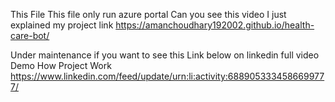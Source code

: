 This File This file only run azure portal  Can you see this video  I just explained my project 
link  https://amanchoudhary192002.github.io/health-care-bot/ 

Under maintenance if you want to see this Link below on linkedin full video Demo How Project Work 
https://www.linkedin.com/feed/update/urn:li:activity:6889053334586699777/


